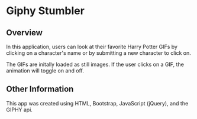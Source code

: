 # Giphy Stumbler

## Overview

In this application, users can look at their favorite Harry Potter GIFs by clicking on a character's name or by submitting a new character to click on.

The GIFs are initally loaded as still images. If the user clicks on a GIF, the animation will toggle on and off.

## Other Information

This app was created using HTML, Bootstrap, JavaScript (jQuery), and the GIPHY api.
